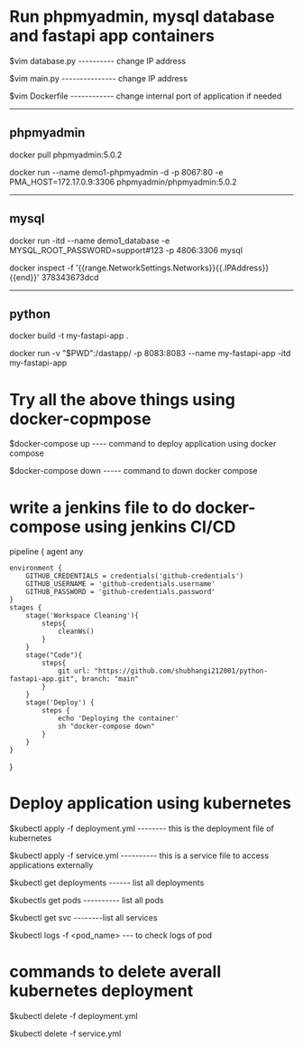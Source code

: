 # Run phpmyadmin, mysql database and fastapi app containers

$vim database.py  ---------- change IP address 

$vim main.py  --------------- change IP address

$vim Dockerfile  ------------ change internal port of application if needed

-------------------------------
phpmyadmin
-------------------------------
docker pull phpmyadmin:5.0.2

docker run --name demo1-phpmyadmin -d -p 8067:80 -e PMA_HOST=172.17.0.9:3306 phpmyadmin/phpmyadmin:5.0.2

-------------------------------
mysql
-------------------------------
 
docker run -itd --name demo1_database -e MYSQL_ROOT_PASSWORD=support#123 -p 4806:3306 mysql

docker inspect -f '{{range.NetworkSettings.Networks}}{{.IPAddress}}{{end}}' 378343673dcd
 
-------------------------------
python 
-------------------------------
docker build -t my-fastapi-app .

docker run -v "$PWD":/dastapp/ -p 8083:8083  --name my-fastapi-app -itd my-fastapi-app
 

# Try all the above things using docker-copmpose 

$docker-compose up  ---- command to deploy application using docker compose

$docker-compose down  ----- command to down docker compose 

# write a jenkins file to do docker-compose using jenkins CI/CD

pipeline {
    agent any

    environment {
        GITHUB_CREDENTIALS = credentials('github-credentials')
        GITHUB_USERNAME = 'github-credentials.username'
        GITHUB_PASSWORD = 'github-credentials.password'
    }
    stages {
        stage('Workspace Cleaning'){
            steps{
                cleanWs()
            }
        }
        stage("Code"){
            steps{
                git url: "https://github.com/shubhangi212001/python-fastapi-app.git", branch: "main"
            }
        }
        stage('Deploy') {
            steps {
                echo 'Deploying the container'
                sh "docker-compose down"
            }
        }
    }
}


# Deploy application using kubernetes

$kubectl apply -f deployment.yml   -------- this is the deployment file of kubernetes

$kubectl apply -f service.yml   ---------- this is a service file to access applications externally

$kubectl get deployments   ------ list all deployments

$kubectls get pods  ---------- list all pods

$kubectl get svc   --------list all services

$kubectl logs -f <pod_name>  --- to check logs of pod

# commands to delete averall kubernetes deployment

$kubectl delete -f deployment.yml

$kubectl delete -f service.yml

 
 












 
